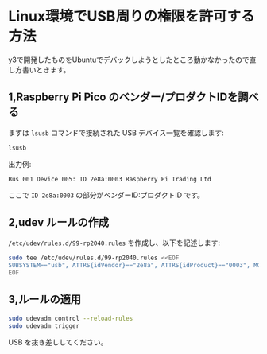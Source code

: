 # Linux環境でUSB周りの権限を許可する方法

y3で開発したものをUbuntuでデバックしようとしたところ動かなかったので直し方書いときます。

## 1,Raspberry Pi Pico のベンダー/プロダクトIDを調べる
まずは `lsusb` コマンドで接続された USB デバイス一覧を確認します:
```bash
lsusb
```
出力例:
```
Bus 001 Device 005: ID 2e8a:0003 Raspberry Pi Trading Ltd
```
ここで `ID 2e8a:0003` の部分がベンダーID:プロダクトID です。

## 2,udev ルールの作成
`/etc/udev/rules.d/99-rp2040.rules` を作成し、以下を記述します:
```bash
sudo tee /etc/udev/rules.d/99-rp2040.rules <<EOF
SUBSYSTEM=="usb", ATTRS{idVendor}=="2e8a", ATTRS{idProduct}=="0003", MODE="0666", GROUP="plugdev"
EOF
```

## 3,ルールの適用
```bash
sudo udevadm control --reload-rules
sudo udevadm trigger
```
USB を抜き差ししてください。